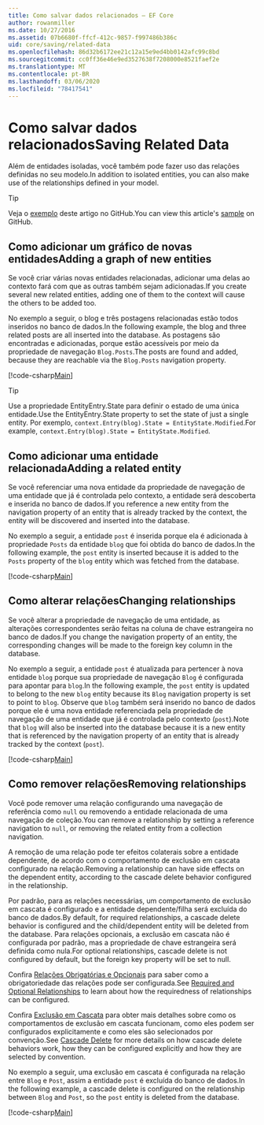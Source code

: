 ```yaml
---
title: Como salvar dados relacionados – EF Core
author: rowanmiller
ms.date: 10/27/2016
ms.assetid: 07b6680f-ffcf-412c-9857-f997486b386c
uid: core/saving/related-data
ms.openlocfilehash: 86d32b6172ee21c12a15e9ed4bb0142afc99c8bd
ms.sourcegitcommit: cc0ff36e46e9ed3527638f7208000e8521faef2e
ms.translationtype: MT
ms.contentlocale: pt-BR
ms.lasthandoff: 03/06/2020
ms.locfileid: "78417541"
---
```

# <a name="saving-related-data"></a><span data-ttu-id="be4ec-102">Como salvar dados relacionados</span><span class="sxs-lookup"><span data-stu-id="be4ec-102">Saving Related Data</span></span>

<span data-ttu-id="be4ec-103">Além de entidades isoladas, você também pode fazer uso das relações definidas no seu modelo.</span><span class="sxs-lookup"><span data-stu-id="be4ec-103">In addition to isolated entities, you can also make use of the relationships defined in your model.</span></span>

> [!TIP]  
> <span data-ttu-id="be4ec-104">Veja o [exemplo](https://github.com/dotnet/EntityFramework.Docs/tree/master/samples/core/Saving/RelatedData/) deste artigo no GitHub.</span><span class="sxs-lookup"><span data-stu-id="be4ec-104">You can view this article's [sample](https://github.com/dotnet/EntityFramework.Docs/tree/master/samples/core/Saving/RelatedData/) on GitHub.</span></span>

## <a name="adding-a-graph-of-new-entities"></a><span data-ttu-id="be4ec-105">Como adicionar um gráfico de novas entidades</span><span class="sxs-lookup"><span data-stu-id="be4ec-105">Adding a graph of new entities</span></span>

<span data-ttu-id="be4ec-106">Se você criar várias novas entidades relacionadas, adicionar uma delas ao contexto fará com que as outras também sejam adicionadas.</span><span class="sxs-lookup"><span data-stu-id="be4ec-106">If you create several new related entities, adding one of them to the context will cause the others to be added too.</span></span>

<span data-ttu-id="be4ec-107">No exemplo a seguir, o blog e três postagens relacionadas estão todos inseridos no banco de dados.</span><span class="sxs-lookup"><span data-stu-id="be4ec-107">In the following example, the blog and three related posts are all inserted into the database.</span></span> <span data-ttu-id="be4ec-108">As postagens são encontradas e adicionadas, porque estão acessíveis por meio da propriedade de navegação `Blog.Posts`.</span><span class="sxs-lookup"><span data-stu-id="be4ec-108">The posts are found and added, because they are reachable via the `Blog.Posts` navigation property.</span></span>

[!code-csharp[Main](../../../samples/core/Saving/RelatedData/Sample.cs#AddingGraphOfEntities)]

> [!TIP]  
> <span data-ttu-id="be4ec-109">Use a propriedade EntityEntry.State para definir o estado de uma única entidade.</span><span class="sxs-lookup"><span data-stu-id="be4ec-109">Use the EntityEntry.State property to set the state of just a single entity.</span></span> <span data-ttu-id="be4ec-110">Por exemplo, `context.Entry(blog).State = EntityState.Modified`.</span><span class="sxs-lookup"><span data-stu-id="be4ec-110">For example, `context.Entry(blog).State = EntityState.Modified`.</span></span>

## <a name="adding-a-related-entity"></a><span data-ttu-id="be4ec-111">Como adicionar uma entidade relacionada</span><span class="sxs-lookup"><span data-stu-id="be4ec-111">Adding a related entity</span></span>

<span data-ttu-id="be4ec-112">Se você referenciar uma nova entidade da propriedade de navegação de uma entidade que já é controlada pelo contexto, a entidade será descoberta e inserida no banco de dados.</span><span class="sxs-lookup"><span data-stu-id="be4ec-112">If you reference a new entity from the navigation property of an entity that is already tracked by the context, the entity will be discovered and inserted into the database.</span></span>

<span data-ttu-id="be4ec-113">No exemplo a seguir, a entidade `post` é inserida porque ela é adicionada à propriedade `Posts` da entidade `blog` que foi obtida do banco de dados.</span><span class="sxs-lookup"><span data-stu-id="be4ec-113">In the following example, the `post` entity is inserted because it is added to the `Posts` property of the `blog` entity which was fetched from the database.</span></span>

[!code-csharp[Main](../../../samples/core/Saving/RelatedData/Sample.cs#AddingRelatedEntity)]

## <a name="changing-relationships"></a><span data-ttu-id="be4ec-114">Como alterar relações</span><span class="sxs-lookup"><span data-stu-id="be4ec-114">Changing relationships</span></span>

<span data-ttu-id="be4ec-115">Se você alterar a propriedade de navegação de uma entidade, as alterações correspondentes serão feitas na coluna de chave estrangeira no banco de dados.</span><span class="sxs-lookup"><span data-stu-id="be4ec-115">If you change the navigation property of an entity, the corresponding changes will be made to the foreign key column in the database.</span></span>

<span data-ttu-id="be4ec-116">No exemplo a seguir, a entidade `post` é atualizada para pertencer à nova entidade `blog` porque sua propriedade de navegação `Blog` é configurada para apontar para `blog`.</span><span class="sxs-lookup"><span data-stu-id="be4ec-116">In the following example, the `post` entity is updated to belong to the new `blog` entity because its `Blog` navigation property is set to point to `blog`.</span></span> <span data-ttu-id="be4ec-117">Observe que `blog` também será inserido no banco de dados porque ele é uma nova entidade referenciada pela propriedade de navegação de uma entidade que já é controlada pelo contexto (`post`).</span><span class="sxs-lookup"><span data-stu-id="be4ec-117">Note that `blog` will also be inserted into the database because it is a new entity that is referenced by the navigation property of an entity that is already tracked by the context (`post`).</span></span>

[!code-csharp[Main](../../../samples/core/Saving/RelatedData/Sample.cs#ChangingRelationships)]

## <a name="removing-relationships"></a><span data-ttu-id="be4ec-118">Como remover relações</span><span class="sxs-lookup"><span data-stu-id="be4ec-118">Removing relationships</span></span>

<span data-ttu-id="be4ec-119">Você pode remover uma relação configurando uma navegação de referência como `null` ou removendo a entidade relacionada de uma navegação de coleção.</span><span class="sxs-lookup"><span data-stu-id="be4ec-119">You can remove a relationship by setting a reference navigation to `null`, or removing the related entity from a collection navigation.</span></span>

<span data-ttu-id="be4ec-120">A remoção de uma relação pode ter efeitos colaterais sobre a entidade dependente, de acordo com o comportamento de exclusão em cascata configurado na relação.</span><span class="sxs-lookup"><span data-stu-id="be4ec-120">Removing a relationship can have side effects on the dependent entity, according to the cascade delete behavior configured in the relationship.</span></span>

<span data-ttu-id="be4ec-121">Por padrão, para as relações necessárias, um comportamento de exclusão em cascata é configurado e a entidade dependente/filha será excluída do banco de dados.</span><span class="sxs-lookup"><span data-stu-id="be4ec-121">By default, for required relationships, a cascade delete behavior is configured and the child/dependent entity will be deleted from the database.</span></span> <span data-ttu-id="be4ec-122">Para relações opcionais, a exclusão em cascata não é configurada por padrão, mas a propriedade de chave estrangeira será definida como nula.</span><span class="sxs-lookup"><span data-stu-id="be4ec-122">For optional relationships, cascade delete is not configured by default, but the foreign key property will be set to null.</span></span>

<span data-ttu-id="be4ec-123">Confira [Relações Obrigatórias e Opcionais](../modeling/relationships.md#required-and-optional-relationships) para saber como a obrigatoriedade das relações pode ser configurada.</span><span class="sxs-lookup"><span data-stu-id="be4ec-123">See [Required and Optional Relationships](../modeling/relationships.md#required-and-optional-relationships) to learn about how the requiredness of relationships can be configured.</span></span>

<span data-ttu-id="be4ec-124">Confira [Exclusão em Cascata](cascade-delete.md) para obter mais detalhes sobre como os comportamentos de exclusão em cascata funcionam, como eles podem ser configurados explicitamente e como eles são selecionados por convenção.</span><span class="sxs-lookup"><span data-stu-id="be4ec-124">See [Cascade Delete](cascade-delete.md) for more details on how cascade delete behaviors work, how they can be configured explicitly and  how they are selected by convention.</span></span>

<span data-ttu-id="be4ec-125">No exemplo a seguir, uma exclusão em cascata é configurada na relação entre `Blog` e `Post`, assim a entidade `post` é excluída do banco de dados.</span><span class="sxs-lookup"><span data-stu-id="be4ec-125">In the following example, a cascade delete is configured on the relationship between `Blog` and `Post`, so the `post` entity is deleted from the database.</span></span>

[!code-csharp[Main](../../../samples/core/Saving/RelatedData/Sample.cs#RemovingRelationships)]

